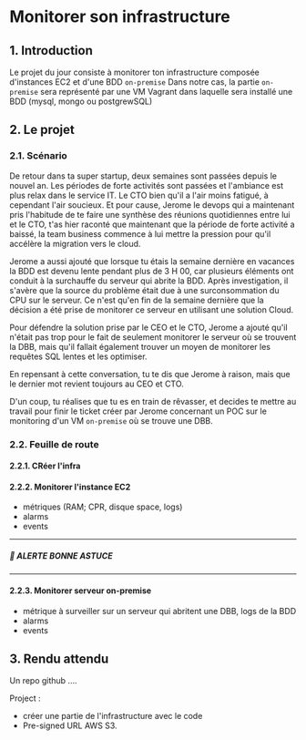 # Monitorer son infrastructure

## 1. Introduction
Le projet du jour consiste à monitorer ton infrastructure composée d'instances EC2 et d'une BDD `on-premise`
Dans notre cas, la partie `on-premise` sera représenté par une VM Vagrant dans laquelle sera installé une BDD (mysql, mongo ou postgrewSQL)

## 2. Le projet
### 2.1. Scénario

De retour dans ta super startup, deux semaines sont passées depuis le nouvel an. Les périodes de forte activités sont passées et l'ambiance est plus relax dans le service IT.
Le CTO bien qu'il a l'air moins fatigué, à cependant l'air soucieux. 
Et pour cause, Jerome le devops qui a maintenant pris l'habitude de te faire une synthèse des réunions quotidiennes entre lui et le CTO,
t'as hier raconté que maintenant que la période de forte activité a baissé, 
la team business commence à lui mettre la pression pour qu'il accélère la migration vers le cloud.

Jerome a aussi ajouté que lorsque tu étais la semaine dernière en vacances la BDD est devenu lente pendant plus de 3 H 00, 
car plusieurs éléments ont conduit à la surchauffe du serveur qui abrite la BDD.
Après investigation, il s'avère que la source du problème était due à une surconsommation du CPU sur le serveur.
Ce n'est qu'en fin de la semaine dernière que la décision a été prise 
de monitorer ce serveur en utilisant une solution Cloud.

Pour défendre la solution prise par le CEO et le CTO, Jerome a ajouté qu'il n'était pas trop pour le fait de seulement monitorer le serveur où se trouvent la DBB, 
mais qu'il fallait également trouver un moyen de monitorer les requêtes SQL lentes et les optimiser.

En repensant à cette conversation, tu te dis que Jerome à raison,
mais que le dernier mot revient toujours au CEO et CTO.

D'un coup, tu réalises que tu es en train de rêvasser, et decides te mettre au travail pour finir le ticket créer par Jerome concernant un POC sur le monitoring d'un VM `on-premise` où se trouve une DBB.

### 2.2. Feuille de route
#### 2.2.1. CRéer l'infra

#### 2.2.2. Monitorer l'instance EC2

- métriques (RAM; CPR, disque space, logs)
- alarms
- events


---
##### 🚀 ALERTE BONNE ASTUCE

---

#### 2.2.3. Monitorer serveur on-premise

- métrique à surveiller sur un serveur qui abritent une DBB, logs de la BDD
- alarms
- events


## 3. Rendu attendu
Un repo github ....

Project :
- créer une partie de l'infrastructure avec le code
- Pre-signed URL AWS S3.

